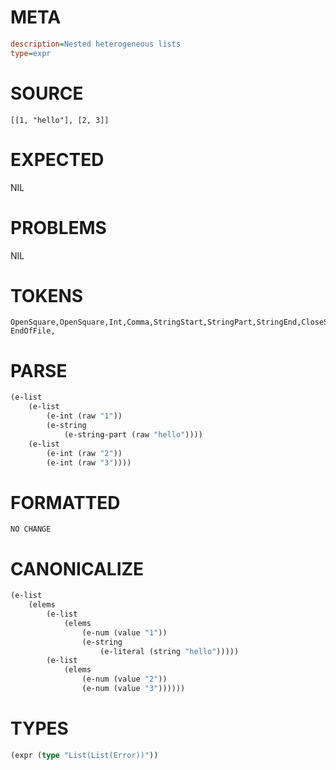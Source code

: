 # META
~~~ini
description=Nested heterogeneous lists
type=expr
~~~
# SOURCE
~~~roc
[[1, "hello"], [2, 3]]
~~~
# EXPECTED
NIL
# PROBLEMS
NIL
# TOKENS
~~~zig
OpenSquare,OpenSquare,Int,Comma,StringStart,StringPart,StringEnd,CloseSquare,Comma,OpenSquare,Int,Comma,Int,CloseSquare,CloseSquare,
EndOfFile,
~~~
# PARSE
~~~clojure
(e-list
	(e-list
		(e-int (raw "1"))
		(e-string
			(e-string-part (raw "hello"))))
	(e-list
		(e-int (raw "2"))
		(e-int (raw "3"))))
~~~
# FORMATTED
~~~roc
NO CHANGE
~~~
# CANONICALIZE
~~~clojure
(e-list
	(elems
		(e-list
			(elems
				(e-num (value "1"))
				(e-string
					(e-literal (string "hello")))))
		(e-list
			(elems
				(e-num (value "2"))
				(e-num (value "3"))))))
~~~
# TYPES
~~~clojure
(expr (type "List(List(Error))"))
~~~
